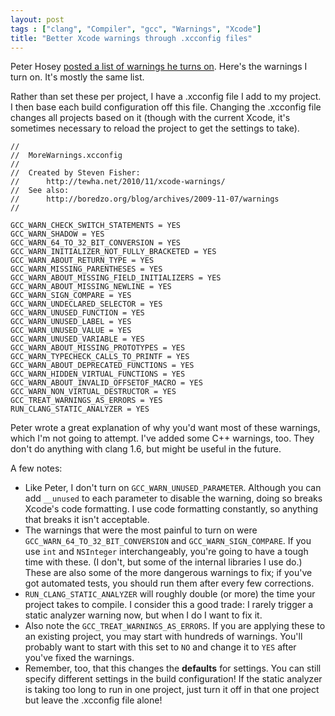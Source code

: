 ```yaml
---
layout: post
tags : ["clang", "Compiler", "gcc", "Warnings", "Xcode"]
title: "Better Xcode warnings through .xcconfig files"
---
```

Peter Hosey <a href="http://boredzo.org/blog/archives/2009-11-07/warnings">posted a list of warnings he turns on</a>. Here's the warnings I turn on. It's mostly the same list.

Rather than set these per project, I have a .xcconfig file I add to my project. I then base each build configuration off this file. Changing the .xcconfig file changes all projects based on it (though with the current Xcode, it's sometimes necessary to reload the project to get the settings to take).

	//
	//  MoreWarnings.xcconfig
	//
	//  Created by Steven Fisher:
	//      http://tewha.net/2010/11/xcode-warnings/
	//  See also:
	//      http://boredzo.org/blog/archives/2009-11-07/warnings
	//
	
	GCC_WARN_CHECK_SWITCH_STATEMENTS = YES
	GCC_WARN_SHADOW = YES
	GCC_WARN_64_TO_32_BIT_CONVERSION = YES
	GCC_WARN_INITIALIZER_NOT_FULLY_BRACKETED = YES
	GCC_WARN_ABOUT_RETURN_TYPE = YES
	GCC_WARN_MISSING_PARENTHESES = YES
	GCC_WARN_ABOUT_MISSING_FIELD_INITIALIZERS = YES
	GCC_WARN_ABOUT_MISSING_NEWLINE = YES
	GCC_WARN_SIGN_COMPARE = YES
	GCC_WARN_UNDECLARED_SELECTOR = YES
	GCC_WARN_UNUSED_FUNCTION = YES
	GCC_WARN_UNUSED_LABEL = YES
	GCC_WARN_UNUSED_VALUE = YES
	GCC_WARN_UNUSED_VARIABLE = YES
	GCC_WARN_ABOUT_MISSING_PROTOTYPES = YES
	GCC_WARN_TYPECHECK_CALLS_TO_PRINTF = YES
	GCC_WARN_ABOUT_DEPRECATED_FUNCTIONS = YES
	GCC_WARN_HIDDEN_VIRTUAL_FUNCTIONS = YES
	GCC_WARN_ABOUT_INVALID_OFFSETOF_MACRO = YES
	GCC_WARN_NON_VIRTUAL_DESTRUCTOR = YES
	GCC_TREAT_WARNINGS_AS_ERRORS = YES
	RUN_CLANG_STATIC_ANALYZER = YES

Peter wrote a great explanation of why you'd want most of these warnings, which I'm not going to attempt. I've added some C++ warnings, too. They don't do anything with clang 1.6, but might be useful in the future.

A few notes:

* Like Peter, I don't turn on `GCC_WARN_UNUSED_PARAMETER`. Although you can add `__unused` to each parameter to disable the warning, doing so breaks Xcode's code formatting. I use code formatting constantly, so anything that breaks it isn't acceptable.
* The warnings that were the most painful to turn on were `GCC_WARN_64_TO_32_BIT_CONVERSION` and `GCC_WARN_SIGN_COMPARE`. If you use `int` and `NSInteger` interchangeably, you're going to have a tough time with these. (I don't, but some of the internal libraries I use do.) These are also some of the more dangerous warnings to fix; if you've got automated tests, you should run them after every few corrections.
* `RUN_CLANG_STATIC_ANALYZER` will roughly double (or more) the time your project takes to compile. I consider this a good trade: I rarely trigger a static analyzer warning now, but when I do I want to fix it.
* Also note the `GCC_TREAT_WARNINGS_AS_ERRORS`. If you are applying these to an existing project, you may start with hundreds of warnings. You'll probably want to start with this set to `NO` and change it to `YES` after you've fixed the warnings.
* Remember, too, that this changes the **defaults** for settings. You can still specify different settings in the build configuration! If the static analyzer is taking too long to run in one project, just turn it off in that one project but leave the .xcconfig file alone!
